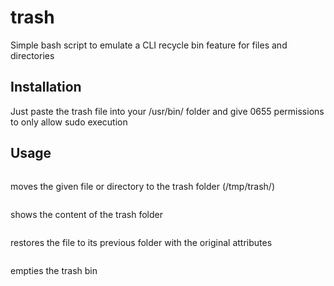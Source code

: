 # trash
Simple bash script to emulate a CLI recycle bin feature for files and directories

## Installation
Just paste the trash file into your /usr/bin/ folder and give 0655 permissions to only allow sudo execution

## Usage
```$sudo trash /path/to/file
```
moves the given file or directory to the trash folder (/tmp/trash/)
```$sudo trash -l
```
shows the content of the trash folder
```$sudo trash -r filename
```
restores the file to its previous folder with the original attributes
```$sudo trash -e
```
empties the trash bin
